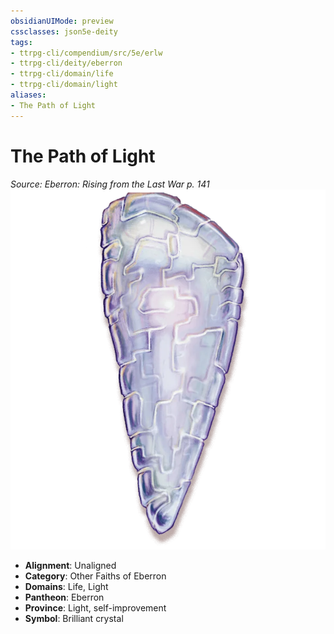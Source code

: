 ```yaml
---
obsidianUIMode: preview
cssclasses: json5e-deity
tags:
- ttrpg-cli/compendium/src/5e/erlw
- ttrpg-cli/deity/eberron
- ttrpg-cli/domain/life
- ttrpg-cli/domain/light
aliases: 
- The Path of Light
---
```

# The Path of Light
*Source: Eberron: Rising from the Last War p. 141* 
![](Інструменти%20ДМ/CLI/deities/img/erlw-the-path-of-light.webp#symbol)

- **Alignment**: Unaligned
- **Category**: Other Faiths of Eberron
- **Domains**: Life, Light
- **Pantheon**: Eberron
- **Province**: Light, self-improvement
- **Symbol**: Brilliant crystal